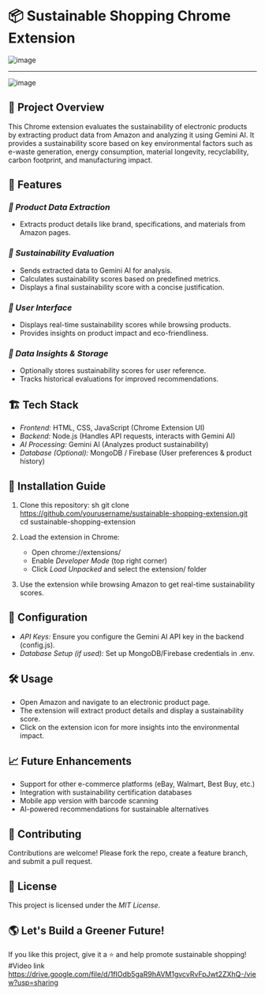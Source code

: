 # 📦 Sustainable Shopping Chrome Extension
![image](https://github.com/user-attachments/assets/9813b199-c6ce-4883-9345-610b722ee78a)
_______________________________________________________________________________________
![image](https://github.com/user-attachments/assets/7b9d8bb6-ee7a-495e-bd98-599bd8179483)

## 📝 Project Overview
This Chrome extension evaluates the sustainability of electronic products by extracting product data from Amazon and analyzing it using Gemini AI. It provides a sustainability score based on key environmental factors such as e-waste generation, energy consumption, material longevity, recyclability, carbon footprint, and manufacturing impact.

## 🚀 Features
### *⿡ Product Data Extraction*
- Extracts product details like brand, specifications, and materials from Amazon pages.

### *⿢ Sustainability Evaluation*
- Sends extracted data to Gemini AI for analysis.
- Calculates sustainability scores based on predefined metrics.
- Displays a final sustainability score with a concise justification.

### *⿣ User Interface*
- Displays real-time sustainability scores while browsing products.
- Provides insights on product impact and eco-friendliness.

### *⿤ Data Insights & Storage*
- Optionally stores sustainability scores for user reference.
- Tracks historical evaluations for improved recommendations.

## 🏗 Tech Stack
- *Frontend:* HTML, CSS, JavaScript (Chrome Extension UI)
- *Backend:* Node.js (Handles API requests, interacts with Gemini AI)
- *AI Processing:* Gemini AI (Analyzes product sustainability)
- *Database (Optional):* MongoDB / Firebase (User preferences & product history)

## 📌 Installation Guide
1. Clone this repository:
   sh
   git clone https://github.com/yourusername/sustainable-shopping-extension.git
   cd sustainable-shopping-extension
   
2. Load the extension in Chrome:
   - Open chrome://extensions/
   - Enable *Developer Mode* (top right corner)
   - Click *Load Unpacked* and select the extension/ folder
3. Use the extension while browsing Amazon to get real-time sustainability scores.

## 🔧 Configuration
- *API Keys:* Ensure you configure the Gemini AI API key in the backend (config.js).
- *Database Setup (if used):* Set up MongoDB/Firebase credentials in .env.

## 🛠 Usage
- Open Amazon and navigate to an electronic product page.
- The extension will extract product details and display a sustainability score.
- Click on the extension icon for more insights into the environmental impact.

## 📈 Future Enhancements
- Support for other e-commerce platforms (eBay, Walmart, Best Buy, etc.)
- Integration with sustainability certification databases
- Mobile app version with barcode scanning
- AI-powered recommendations for sustainable alternatives

## 🤝 Contributing
Contributions are welcome! Please fork the repo, create a feature branch, and submit a pull request.

## 📜 License
This project is licensed under the *MIT License*.

## 🌎 Let's Build a Greener Future!
If you like this project, give it a ⭐ and help promote sustainable shopping! 
#Video link
https://drive.google.com/file/d/1fIOdb5gaR9hAVM1gvcvRvFpJwt2ZXhQ-/view?usp=sharing
